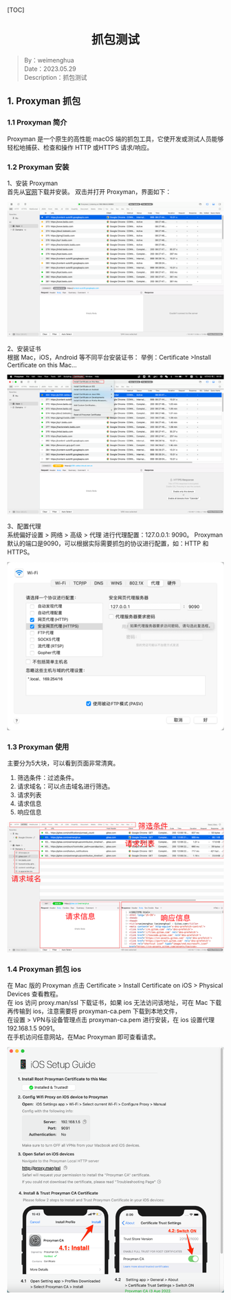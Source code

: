 [TOC]

<h1 align="center">抓包测试</h1>

> By：weimenghua  
> Date：2023.05.29  
> Description：抓包测试  

## 1. Proxyman 抓包

### 1.1 Proxyman 简介

Proxyman 是一个原生的高性能 macOS 端的抓包工具，它使开发或测试人员能够轻松地捕获、检查和操作 HTTP 或HTTPS 请求/响应。

### 1.2 Proxyman 安装

1、安装 Proxyman  
首先从[官网](https://proxyman.io/)下载并安装。
双击并打开 Proxyman，界面如下：

![proxyman](../img/proxyman.png)

2、安装证书  
根据 Mac，iOS，Android 等不同平台安装证书：
举例：Certificate >Install Certificate on this Mac...

![img](../img/proxyman-certificate.png)

3、配置代理  
系统偏好设置 > 网络 > 高级 > 代理 进行代理配置：127.0.0.1: 9090。
Proxyman 默认的端口是9090，可以根据实际需要抓包的协议进行配置，如：HTTP 和HTTPS。

![img](../img/proxyman-proxy.png)

### 1.3 Proxyman 使用

主要分为5大块，可以看到页面非常清爽。

1. 筛选条件：过滤条件。
2. 请求域名：可以点击域名进行筛选。
3. 请求列表
4. 请求信息
5. 响应信息

![img](../img/proxyman-tutorial.png)

### 1.4 Proxyman 抓包 ios

在 Mac 版的 Proxyman 点击 Certificate > Install Certificate on iOS > Physical Devices 查看教程。  
在 ios 访问 proxy.man/ssl 下载证书，如果 ios 无法访问该地址，可在 Mac 下载再传输到 ios，注意需要将 proxyman-ca.pem 下载到本地文件，  
在设置 > VPN与设备管理点击 proxyman-ca.pem 进行安装，在 ios 设置代理 192.168.1.5 9091。  
在手机访问任意网站，在Mac Proxyman 即可查看请求。

![img](../img/proxyman-ios.png)